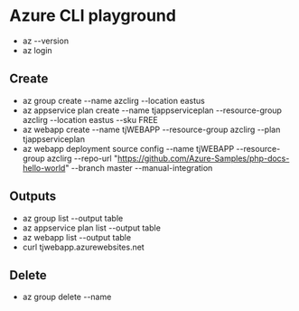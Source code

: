 # Azure CLI playground
* az --version   
* az login


## Create 

* az group create --name azclirg --location eastus
* az appservice plan create --name tjappserviceplan --resource-group azclirg --location eastus --sku FREE
* az webapp create --name tjWEBAPP --resource-group azclirg --plan tjappserviceplan
* az webapp deployment source config --name tjWEBAPP --resource-group azclirg --repo-url "https://github.com/Azure-Samples/php-docs-hello-world" --branch master --manual-integration

## Outputs

* az group list --output table
* az appservice plan list --output table
* az webapp list --output table  
* curl tjwebapp.azurewebsites.net   


## Delete 

* az group delete --name 



